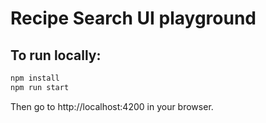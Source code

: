 # Recipe Search UI playground

## To run locally:

```bash
npm install
npm run start
```

Then go to http://localhost:4200 in your browser.